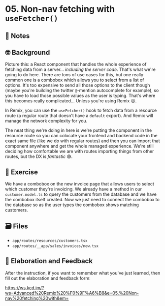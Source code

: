 # 05. Non-nav fetching with `useFetcher()`

## 📝 Notes

## 🤓 Background

Picture this: a React component that handles the whole experience of fetching data from a server... _including the server code_. That's what we're going to do here. There are tons of use cases for this, but one really common one is a combobox which allows you to select from a list of options. It's too expensive to send all those options to the client though (maybe you're building the twitter `@`-mention autocomplete for example), so you have to load those possible values as the user is typing. That's where this becomes really complicated... Unless you're using Remix 😉.

In Remix, you can use the `useFetcher()` hook to fetch data from a resource route (a regular route that doesn't have a `default` export). And Remix will manage the network complexity for you.

The neat thing we're doing in here is we're putting the component in the resource route so you can colocate your frontend and backend code in the exact same file (like we do with regular routes) and then you can import that component anywhere and get the whole managed experience. We're still deciding how comfortable we are with routes importing things from other routes, but the DX is _fantastic_ 😅.

## 💪 Exercise

We have a combobox on the new invoice page that allows users to select which customer they're invoicing. We already have a method in our `customer.model.ts` to query the customers from the database and we have the combobox itself created. Now we just need to connect the combobox to the database so as the user types the combobox shows matching customers.

## 🗃 Files

- `app/routes/resources/customers.tsx`
- `app/routes/__app/sales/invoices/new.tsx`

## 🦉 Elaboration and Feedback

After the instruction, if you want to remember what you've just learned, then
fill out the elaboration and feedback form:

https://ws.kcd.im/?ws=Advanced%20Remix%20%F0%9F%A6%B8&e=05.%20Non-nav%20fetching%20with&em=
